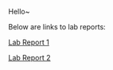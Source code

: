 Hello~

Below are links to lab reports:

[Lab Report 1](https://astrowang0306.github.io/cse15l-lab-reports/lab-report-1-week-2.html)

[Lab Report 2](https://astrowang0306.github.io/cse15l-lab-reports/lab-report-2-week-4.html)


